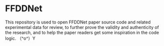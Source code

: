# FFDDNet
This repository is used to open FFDDNet paper source code and related experimental data for review, to further prove the validity and authenticity of the research, and to help the paper readers get some inspiration in the code logic. （^o^）Y

